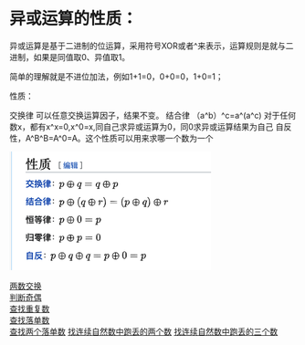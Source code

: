 # 异或运算的性质：
异或运算是基于二进制的位运算，采用符号XOR或者^来表示，运算规则是就与二进制，如果是同值取0、异值取1。

简单的理解就是不进位加法，例如1+1=0，0+0=0，1+0=1；

性质：

交换律 可以任意交换运算因子，结果不变。
结合律 （a^b）^c=a^(a^c)
对于任何数x，都有x^x=0,x^0=x,同自己求异或运算为0，同0求异或运算结果为自己
自反性，A^B^B=A^0=A。这个性质可以用来求哪一个数为一个

![img.png](img.png)

[两数交换](../Change.java)  
[判断奇偶](../OddOrEven.java)  
[查找重复数](../FindPair.java)  
[查找落单数](../FindAlone.java)  
[查找两个落单数](../FindTwoAlone.java)
[找连续自然数中跑丢的两个数](../FindTwoRunAway.java)
[找连续自然数中跑丢的三个数](../FindThreeAlone.java)  